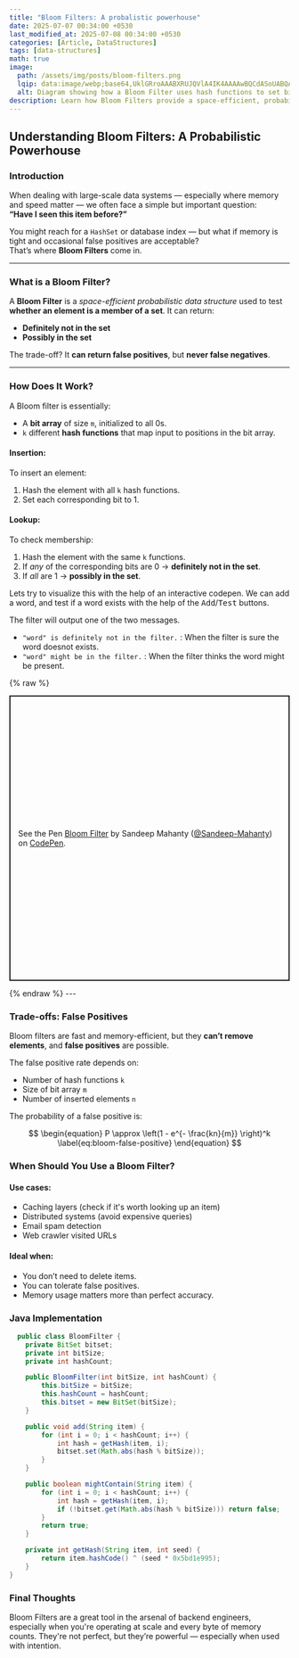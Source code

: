 ```yaml
---
title: "Bloom Filters: A probalistic powerhouse"
date: 2025-07-07 00:34:00 +0530
last_modified_at: 2025-07-08 00:34:00 +0530
categories: [Article, DataStructures]
tags: [data-structures]
math: true
image:
  path: /assets/img/posts/bloom-filters.png
  lqip: data:image/webp;base64,UklGRroAAABXRUJQVlA4IK4AAAAwBQCdASoUABQAPm0wkkckIqGhKAqogA2JaQDA3YvWcLsQAf2XLP2nscqcS3IjWm6RsAD+/ZMDmSAXsZTNv4qnKniVVJ3OWIf9fzq...
  alt: Diagram showing how a Bloom Filter uses hash functions to set bits
description: Learn how Bloom Filters provide a space-efficient, probabilistic way to test set membership in large-scale systems.
---
```


## Understanding Bloom Filters: A Probabilistic Powerhouse

### Introduction

When dealing with large-scale data systems — especially where memory and speed matter — we often face a simple but important question:  
**“Have I seen this item before?”**

You might reach for a `HashSet` or database index — but what if memory is tight and occasional false positives are acceptable?  
That’s where **Bloom Filters** come in.

---

### What is a Bloom Filter?

A **Bloom Filter** is a *space-efficient probabilistic data structure* used to test **whether an element is a member of a set**. It can return:

- **Definitely not in the set**
- **Possibly in the set**

The trade-off? It **can return false positives**, but **never false negatives**.

---

### How Does It Work?

A Bloom filter is essentially:

- A **bit array** of size `m`, initialized to all 0s.
- `k` different **hash functions** that map input to positions in the bit array.

#### Insertion:
To insert an element:
1. Hash the element with all `k` hash functions.
2. Set each corresponding bit to 1.

#### Lookup:
To check membership:
1. Hash the element with the same `k` functions.
2. If *any* of the corresponding bits are 0 → **definitely not in the set**.
3. If *all* are 1 → **possibly in the set**.

Lets try to visualize this with the help of an interactive codepen. We can add a word, and test if a word exists with the help of the <kbd>Add</kbd>/<kbd>Test</kbd> buttons.

The filter will output one of the two messages. 
- `"word" is definitely not in the filter.` : When the filter is sure the word doesnot exists.
- `"word" might be in the filter.` : When the filter thinks the word might be present.

{% raw %}
<p class="codepen" data-height="512" data-default-tab="result" data-slug-hash="raOBqQx" data-pen-title="Bloom Filter" data-user="Sandeep-Mahanty" style="height: 512px; box-sizing: border-box; display: flex; align-items: center; justify-content: center; border: 2px solid; margin: 1em 0; padding: 1em;">
  <span>See the Pen <a href="https://codepen.io/Sandeep-Mahanty/pen/raOBqQx">
  Bloom Filter</a> by Sandeep Mahanty (<a href="https://codepen.io/Sandeep-Mahanty">@Sandeep-Mahanty</a>)
  on <a href="https://codepen.io">CodePen</a>.</span>
</p>
<script async src="https://public.codepenassets.com/embed/index.js"></script>
{% endraw %}
---

### Trade-offs: False Positives

Bloom filters are fast and memory-efficient, but they **can’t remove elements**, and **false positives** are possible.

The false positive rate depends on:

- Number of hash functions `k`
- Size of bit array `m`
- Number of inserted elements `n`

The probability of a false positive is:

$$
\begin{equation}
  P \approx \left(1 - e^{- \frac{kn}{m}} \right)^k
  \label{eq:bloom-false-positive}
\end{equation}
$$

### When Should You Use a Bloom Filter?

#### Use cases:
- Caching layers (check if it's worth looking up an item)
- Distributed systems (avoid expensive queries)
- Email spam detection
- Web crawler visited URLs

#### Ideal when:
- You don’t need to delete items.
- You can tolerate false positives.
- Memory usage matters more than perfect accuracy.

### Java Implementation

```java
  public class BloomFilter {
    private BitSet bitset;
    private int bitSize;
    private int hashCount;

    public BloomFilter(int bitSize, int hashCount) {
        this.bitSize = bitSize;
        this.hashCount = hashCount;
        this.bitset = new BitSet(bitSize);
    }

    public void add(String item) {
        for (int i = 0; i < hashCount; i++) {
            int hash = getHash(item, i);
            bitset.set(Math.abs(hash % bitSize));
        }
    }

    public boolean mightContain(String item) {
        for (int i = 0; i < hashCount; i++) {
            int hash = getHash(item, i);
            if (!bitset.get(Math.abs(hash % bitSize))) return false;
        }
        return true;
    }

    private int getHash(String item, int seed) {
        return item.hashCode() ^ (seed * 0x5bd1e995);
    }
}
```

### Final Thoughts

Bloom Filters are a great tool in the arsenal of backend engineers, especially when you're operating at scale and every byte of memory counts. They're not perfect, but they’re powerful — especially when used with intention.
